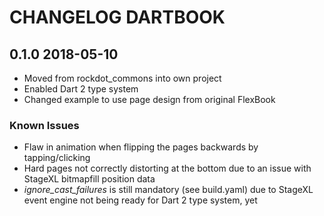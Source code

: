 # CHANGELOG DARTBOOK

## 0.1.0 2018-05-10

- Moved from rockdot_commons into own project
- Enabled Dart 2 type system
- Changed example to use page design from original FlexBook

### Known Issues

- Flaw in animation when flipping the pages backwards by tapping/clicking
- Hard pages not correctly distorting at the bottom due to an issue with StageXL bitmapfill position data
- _ignore_cast_failures_ is still mandatory (see build.yaml) due to StageXL event engine not being ready for Dart 2 type system, yet 
